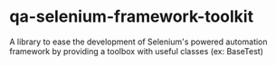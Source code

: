 # qa-selenium-framework-toolkit
A library to ease the development of Selenium's powered automation framework by providing a toolbox with useful classes (ex: BaseTest)
